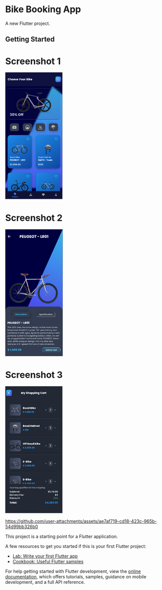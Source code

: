 # Bike Booking App

A new Flutter project.

## Getting Started

# Screenshot 1
<img src="https://github.com/HariHara-sn/Bitlify-app/blob/master/screenshots/image1.png?raw=true" height="400">


# Screenshot 2
<img src="https://github.com/HariHara-sn/Bitlify-app/blob/master/screenshots/image2.png?raw=true" height="400">


# Screenshot 3
<img src="https://github.com/HariHara-sn/Bitlify-app/blob/master/screenshots/image3.png?raw=true" height="400">


https://github.com/user-attachments/assets/ae7af719-cd18-423c-965b-54d99bb326b0


This project is a starting point for a Flutter application.

A few resources to get you started if this is your first Flutter project:

- [Lab: Write your first Flutter app](https://docs.flutter.dev/get-started/codelab)
- [Cookbook: Useful Flutter samples](https://docs.flutter.dev/cookbook)

For help getting started with Flutter development, view the
[online documentation](https://docs.flutter.dev/), which offers tutorials,
samples, guidance on mobile development, and a full API reference.
